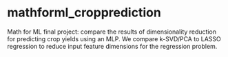 # mathforml_cropprediction
Math for ML final project: compare the results of dimensionality reduction for predicting crop yields using an MLP. We compare k-SVD/PCA to LASSO regression to reduce input feature dimensions for the regression problem. 
